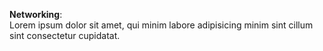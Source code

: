 **Networking**:  
Lorem ipsum dolor sit amet, qui minim labore adipisicing minim sint cillum sint consectetur cupidatat.  


